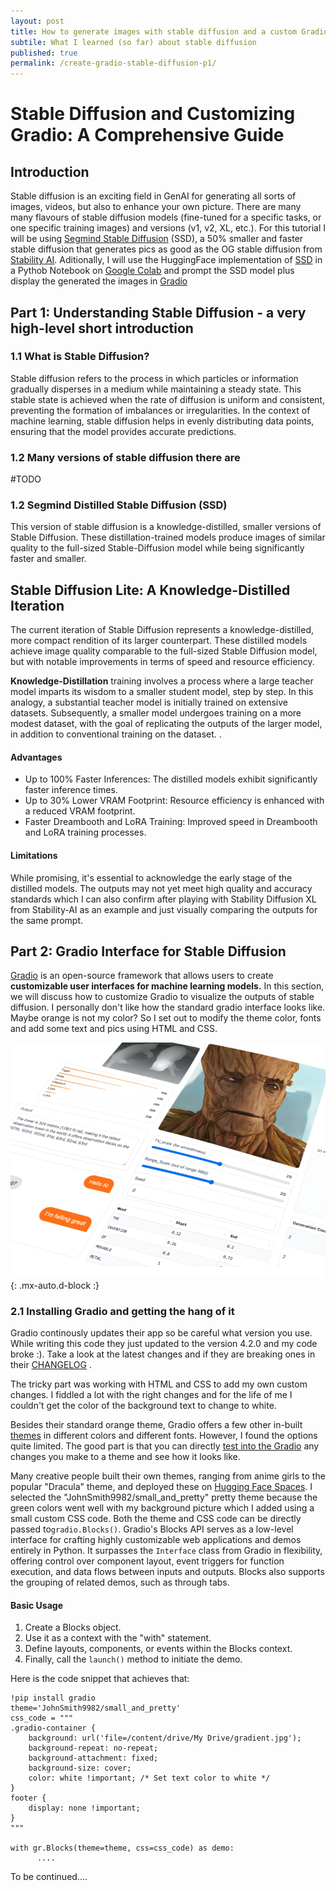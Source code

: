 ```yaml
---
layout: post
title: How to generate images with stable diffusion and a custom Gradio app interface for free
subtile: What I learned (so far) about stable diffusion
published: true
permalink: /create-gradio-stable-diffusion-p1/
---
```


# Stable Diffusion and Customizing Gradio: A Comprehensive Guide

## Introduction

Stable diffusion is an exciting field in GenAI for generating all sorts of images, videos, but also to enhance your own picture. There are many many flavours of stable diffusion models (fine-tuned for a specific tasks, or one specific training images) and versions (v1, v2, XL, etc.). For this tutorial I will be using [Segmind Stable Diffusion](https://github.com/segmind/distill-sd) (SSD), a 50% smaller and faster stable diffusion that generates pics as good as the OG stable diffusion from [Stability AI](https://stability.ai/stable-diffusion/). Aditionally, I will use the HuggingFace implementation of [SSD](https://huggingface.co/segmind/SSD-1B) in a Pythob Notebook on [Google Colab](https://colab.research.google.com/) and prompt the SSD model plus display the generated the images in [Gradio](https://www.gradio.app/)


## Part 1: Understanding Stable Diffusion - a very high-level short introduction

### 1.1 What is Stable Diffusion?

Stable diffusion refers to the process in which particles or information gradually disperses in a medium while maintaining a steady state. This stable state is achieved when the rate of diffusion is uniform and consistent, preventing the formation of imbalances or irregularities. In the context of machine learning, stable diffusion helps in evenly distributing data points, ensuring that the model provides accurate predictions.

### 1.2 Many versions of stable diffusion there are

#TODO

### 1.2 Segmind Distilled Stable Diffusion (SSD)
This version of stable diffusion is a knowledge-distilled, smaller versions of Stable Diffusion. 
These distillation-trained models produce images of similar quality to the full-sized Stable-Diffusion model while being significantly faster and smaller.

## Stable Diffusion Lite: A Knowledge-Distilled Iteration

The current iteration of Stable Diffusion represents a knowledge-distilled, more compact rendition of its larger counterpart. These distilled models achieve image quality comparable to the full-sized Stable Diffusion model, but with notable improvements in terms of speed and resource efficiency.

**Knowledge-Distillation** training involves a process where a large teacher model imparts its wisdom to a smaller student model, step by step. In this analogy, a substantial teacher model is initially trained on extensive datasets. Subsequently, a smaller model undergoes training on a more modest dataset, with the goal of replicating the outputs of the larger model, in addition to conventional training on the dataset. .

#### Advantages

- Up to 100% Faster Inferences: The distilled models exhibit significantly faster inference times.
- Up to 30% Lower VRAM Footprint: Resource efficiency is enhanced with a reduced VRAM footprint.
- Faster Dreambooth and LoRA Training: Improved speed in Dreambooth and LoRA training processes.

#### Limitations

While promising, it's essential to acknowledge the early stage of the distilled models. The outputs may not yet meet high quality and accuracy standards which I can also confirm after playing with Stability Diffusion XL from Stability-AI as an example and just visually comparing the outputs for the same prompt.


## Part 2: Gradio Interface for Stable Diffusion
[Gradio](https://www.gradio.app/) is an open-source framework that allows users to create **customizable user interfaces for machine learning models.** In this section, we will discuss how to customize Gradio to visualize the outputs of stable diffusion. I personally don't like how the standard gradio interface looks like. Maybe orange is not my color? So I set out to modify the theme color, fonts and add some text and pics using HTML and CSS.

![Gradio Standard Look](/assets/img/gradio.png){: .mx-auto.d-block :}

### 2.1 Installing Gradio and getting the hang of it

Gradio continously updates their app so be careful what version you use. While writing this code they just updated to the version 4.2.0 and my code broke :). Take a look at the latest changes and if they are breaking ones in their [CHANGELOG](https://github.com/gradio-app/gradio/blob/main/CHANGELOG.md) .

The tricky part was working with HTML and CSS to add my own custom changes. I fiddled a lot with the right changes and for the life of me I couldn't get the color of the background text to change to white.  

Besides their standard orange theme, Gradio offers a few other in-built [themes](https://www.gradio.app/main/docs/themes) in different colors and different fonts. However, I found the options quite limited. The good part is that you can directly [test into the Gradio](https://www.gradio.app/guides/theming-guide) any changes you make to a theme and see how it looks like.

Many creative people built their own themes, ranging from anime girls to the popular "Dracula" theme, and deployed these on [Hugging Face Spaces](https://huggingface.co/spaces/gradio/theme-gallery). I selected the "JohnSmith9982/small_and_pretty" pretty theme because the green colors went well with my background picture which I added using a small custom CSS code. Both the theme and CSS code can be directly passed to`gradio.Blocks()`. Gradio's Blocks API serves as a low-level interface for crafting highly customizable web applications and demos entirely in Python. It surpasses the `Interface` class from Gradio in flexibility, offering control over component layout, event triggers for function execution, and data flows between inputs and outputs. Blocks also supports the grouping of related demos, such as through tabs.

#### Basic Usage

  1. Create a Blocks object.
  2. Use it as a context with the "with" statement.
  3. Define layouts, components, or events within the Blocks context.
  4. Finally, call the `launch()` method to initiate the demo.


Here is the code snippet that achieves that:

~~~
!pip install gradio
theme='JohnSmith9982/small_and_pretty'
css_code = """
.gradio-container {
    background: url('file=/content/drive/My Drive/gradient.jpg');
    background-repeat: no-repeat;
    background-attachment: fixed;
    background-size: cover;
    color: white !important; /* Set text color to white */
}
footer {
    display: none !important;
}
"""

with gr.Blocks(theme=theme, css=css_code) as demo:
      ....
~~~
To be continued....
